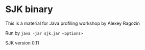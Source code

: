 SJK binary
====

This is a material for Java profiling workshop by Alexey Ragozin

Run by `java -jar sjk.jar <options>`

SJK version 0.11